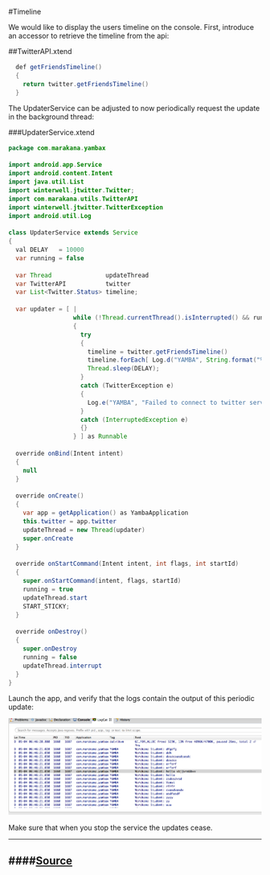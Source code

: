 #Timeline

We would like to display the users timeline on the console. First, introduce an accessor to retrieve the timeline from the api: 

##TwitterAPI.xtend

~~~java
  def getFriendsTimeline()
  {
    return twitter.getFriendsTimeline()
  }
~~~

The UpdaterService can be adjusted to now periodically request the update in the background thread:

###UpdaterService.xtend

~~~java
package com.marakana.yambax

import android.app.Service
import android.content.Intent
import java.util.List
import winterwell.jtwitter.Twitter;
import com.marakana.utils.TwitterAPI
import winterwell.jtwitter.TwitterException
import android.util.Log

class UpdaterService extends Service
{
  val DELAY   = 10000
  var running = false
   
  var Thread               updateThread
  var TwitterAPI           twitter
  var List<Twitter.Status> timeline;
  
  var updater = [ | 
                  while (!Thread.currentThread().isInterrupted() && running)
                  {
                    try
                    {
                      timeline = twitter.getFriendsTimeline()
                      timeline.forEach[ Log.d("YAMBA", String.format("%s: %s", it.user.name, it.text)); ]
                      Thread.sleep(DELAY);
                    }
                    catch (TwitterException e)
                    {
                      Log.e("YAMBA", "Failed to connect to twitter service", e); 
                    }
                    catch (InterruptedException e)
                    {}
                  } ] as Runnable
  
  override onBind(Intent intent)
  {
    null
  } 

  override onCreate()
  {
    var app = getApplication() as YambaApplication
    this.twitter = app.twitter
    updateThread = new Thread(updater)
    super.onCreate
  }

  override onStartCommand(Intent intent, int flags, int startId)
  {
    super.onStartCommand(intent, flags, startId)
    running = true
    updateThread.start
    START_STICKY;
  }

  override onDestroy()
  {
    super.onDestroy
    running = false
    updateThread.interrupt
  }
}
~~~

Launch the app, and verify that the logs contain the output of this periodic update:

![](img/01.png)

Make sure that when you stop the service the updates cease.

---
####[Source](https://github.com/edeleastar/yambax/commit/e509c23f52594b2ccb3d382f71d6d1362466495f)
---


